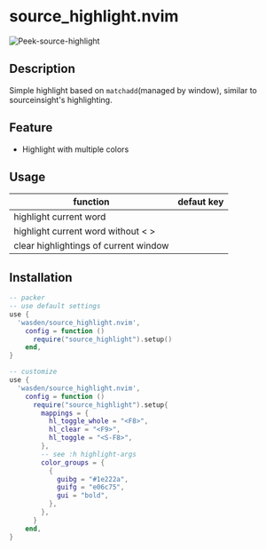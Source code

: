 # source_highlight.nvim
![Peek-source-highlight](https://user-images.githubusercontent.com/26076025/204005490-5a15af84-a5a5-4a1b-8c19-97098a11ea7c.gif)
## Description
Simple highlight based on `matchadd`(managed by window), similar to sourceinsight's highlighting.
## Feature
* Highlight with multiple colors

## Usage

|function                               | defaut key |
| ------------------------------------- | ---------- |
| highlight current word                | <F8>       |
| highlight current word without \< \>  | <S-F8>     |
| clear highlightings of current window | <F9>       |
## Installation
```lua
-- packer 
-- use default settings
use {
  'wasden/source_highlight.nvim',
    config = function ()
      require("source_highlight").setup() 
    end,
}

-- customize
use {
  'wasden/source_highlight.nvim',
    config = function ()
      require("source_highlight").setup{
        mappings = {
          hl_toggle_whole = "<F8>",
          hl_clear = "<F9>",
          hl_toggle = "<S-F8>",
        },
        -- see :h highlight-args
        color_groups = {
          {
            guibg = "#1e222a",
            guifg = "e06c75",
            gui = "bold",
          },
        },
      }
    end,
}

```
